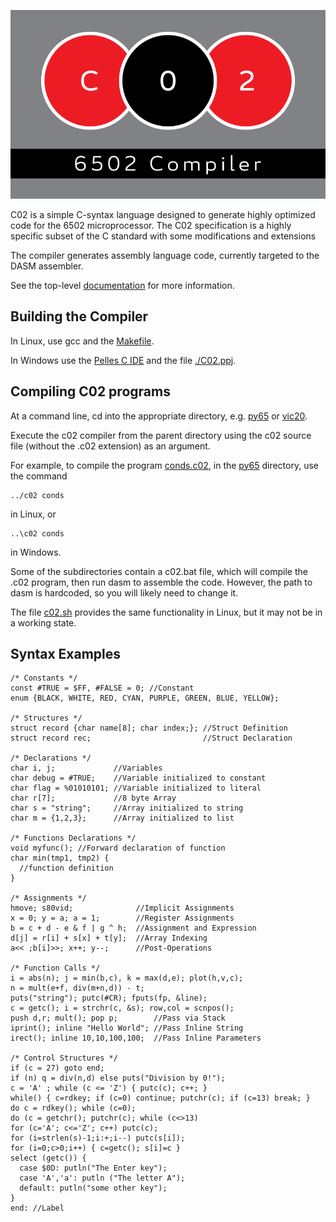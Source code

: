 ![C02 6502 Compiler](https://github.com/RevCurtisP/C02/raw/master/art/logo.png)

C02 is a simple C-syntax language designed to generate highly optimized
code for the 6502 microprocessor. The C02 specification is a highly
specific subset of the C standard with some modifications and extensions

The compiler generates assembly language code, currently targeted to the DASM assembler.

See the top-level [documentation](doc/c02.txt) for more information.

## Building the Compiler
In Linux, use gcc and the [Makefile](./Makefile).

In Windows use the [Pelles C IDE](http://www.smorgasbordet.com/pellesc/) and the file [./C02.ppj](c02.ppj).

## Compiling C02 programs
At a command line, cd into the appropriate directory, e.g. [py65](py65/) or [vic20](vic20/).

Execute the c02 compiler from the parent directory using the c02 source file (without the .c02 extension) as an argument.

For example, to compile the program [conds.c02](py65/conds.c02), in the [py65](py65/) directory, use the command

    ../c02 conds

in Linux, or

    ..\c02 conds

in Windows.
 
Some of the subdirectories contain a c02.bat file, which will compile the .c02 program, then run dasm to assemble the code. However, the path to dasm is hardcoded, so you will likely need to change it.

The file [c02.sh](./c02sh) provides the same functionality in Linux, but it may not be in a working state.

## Syntax Examples
```
/* Constants */
const #TRUE = $FF, #FALSE = 0; //Constant
enum {BLACK, WHITE, RED, CYAN, PURPLE, GREEN, BLUE, YELLOW}; 

/* Structures */
struct record {char name[8]; char index;}; //Struct Definition
struct record rec;                         //Struct Declaration

/* Declarations */
char i, j;             //Variables 
char debug = #TRUE;    //Variable initialized to constant
char flag = %01010101; //Variable initialized to literal
char r[7];             //8 byte Array 
char s = "string";     //Array initialized to string
char m = {1,2,3};      //Array initialized to list

/* Functions Declarations */
void myfunc(); //Forward declaration of function
char min(tmp1, tmp2) {
  //function definition
}

/* Assignments */
hmove; s80vid;              //Implicit Assignments
x = 0; y = a; a = 1;        //Register Assignments
b = c + d - e & f | g ^ h;  //Assignment and Expression
d[j] = r[i] + s[x] + t[y];  //Array Indexing
a<< ;b[i]>>; x++; y--;      //Post-Operations

/* Function Calls */
i = abs(n); j = min(b,c), k = max(d,e); plot(h,v,c);
n = mult(e+f, div(m+n,d)) - t;
puts("string"); putc(#CR); fputs(fp, &line);
c = getc(); i = strchr(c, &s); row,col = scnpos(); 
push d,r; mult(); pop p;        //Pass via Stack
iprint(); inline "Hello World"; //Pass Inline String
irect(); inline 10,10,100,100;  //Pass Inline Parameters

/* Control Structures */
if (c = 27) goto end;
if (n) q = div(n,d) else puts("Division by 0!");
c = 'A' ; while (c <= 'Z') { putc(c); c++; } 
while() { c=rdkey; if (c=0) continue; putchr(c); if (c=13) break; }
do c = rdkey(); while (c=0);
do (c = getchr(); putchr(c); while (c<>13)
for (c='A'; c<='Z'; c++) putc(c);
for (i=strlen(s)-1;i:+;i--) putc(s[i]);
for (i=0;c>0;i++) { c=getc(); s[i]=c }
select (getc()) {
  case $0D: putln("The Enter key");
  case 'A','a': putln ("The letter A");
  default: putln("some other key");
}
end: //Label
```
